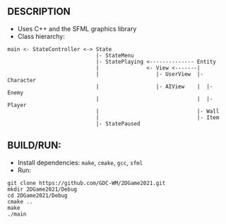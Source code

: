## DESCRIPTION
* Uses C++ and the SFML graphics library
* Class hierarchy: 
```
main <- StateController <-> State
                            |- StateMenu
                            |- StatePlaying <-------------- Entity
                            |               <- View <-------|
                            |                  |- UserView  |- Character
                            |                  |- AIView    |  |- Enemy
                            |                               |  |- Player
                            |                               |- Wall
                            |                               |- Item
                            |- StatePaused
```

## BUILD/RUN:
* Install dependencies: `make`, `cmake`, `gcc`, `sfml`
* Run:
```shell
git clone https://github.com/GDC-WM/2DGame2021.git
mkdir 2DGame2021/Debug
cd 2DGame2021/Debug
cmake ..
make
./main
```
